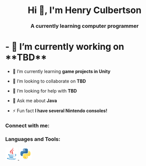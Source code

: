 <h1 align="center">Hi 👋, I'm Henry Culbertson</h1>
<h3 align="center">A currently learning computer programmer</h3>

<h1 align="left" color="FF0000">- 🔭 I’m currently working on **TBD**</h1>


- 🌱 I’m currently learning **game projects in Unity**

- 👯 I’m looking to collaborate on **TBD**

- 🤝 I’m looking for help with **TBD**

- 💬 Ask me about **Java**

- ⚡ Fun fact **I have several Nintendo consoles!**

<h3 align="left">Connect with me:</h3>
<p align="left">
</p>

<h3 align="left">Languages and Tools:</h3>
<p align="left"> <a href="https://www.java.com" target="_blank" rel="noreferrer"> <img src="https://raw.githubusercontent.com/devicons/devicon/master/icons/java/java-original.svg" alt="java" width="40" height="40"/> </a> <a href="https://www.python.org" target="_blank" rel="noreferrer"> <img src="https://raw.githubusercontent.com/devicons/devicon/master/icons/python/python-original.svg" alt="python" width="40" height="40"/> </a> </p>
